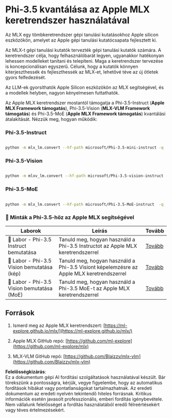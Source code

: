 # **Phi-3.5 kvantálása az Apple MLX keretrendszer használatával**

Az MLX egy tömbkeretrendszer gépi tanulási kutatásokhoz Apple silicon eszközökön, amelyet az Apple gépi tanulási kutatócsapata fejlesztett ki.

Az MLX-t gépi tanulási kutatók tervezték gépi tanulási kutatók számára. A keretrendszer célja, hogy felhasználóbarát legyen, ugyanakkor hatékonyan lehessen modelleket tanítani és telepíteni. Maga a keretrendszer tervezése is koncepcionálisan egyszerű. Célunk, hogy a kutatók könnyen kiterjeszthessék és fejleszthessék az MLX-et, lehetővé téve az új ötletek gyors felfedezését.

Az LLM-ek gyorsíthatók Apple Silicon eszközökön az MLX segítségével, és a modellek helyben, nagyon kényelmesen futtathatók.

Az Apple MLX keretrendszer mostantól támogatja a Phi-3.5-Instruct (**Apple MLX Framework támogatás**), Phi-3.5-Vision (**MLX-VLM Framework támogatás**) és Phi-3.5-MoE (**Apple MLX Framework támogatás**) kvantálási átalakítását. Nézzük meg, hogyan működik:

### **Phi-3.5-Instruct**

```bash

python -m mlx_lm.convert --hf-path microsoft/Phi-3.5-mini-instruct -q

```

### **Phi-3.5-Vision**

```bash

python -m mlxv_lm.convert --hf-path microsoft/Phi-3.5-vision-instruct -q

```

### **Phi-3.5-MoE**

```bash

python -m mlx_lm.convert --hf-path microsoft/Phi-3.5-MoE-instruct  -q

```

### **🤖 Minták a Phi-3.5-höz az Apple MLX segítségével**

| Laborok    | Leírás | Tovább |
| -------- | ------- |  ------- |
| 🚀 Labor - Phi-3.5 Instruct bemutatása  | Tanuld meg, hogyan használd a Phi-3.5 Instructot az Apple MLX keretrendszerrel   |  [Tovább](../../../../../code/09.UpdateSamples/Aug/mlx-phi35-instruct.ipynb)    |
| 🚀 Labor - Phi-3.5 Vision bemutatása (kép) | Tanuld meg, hogyan használd a Phi-3.5 Visiont képelemzésre az Apple MLX keretrendszerrel     |  [Tovább](../../../../../code/09.UpdateSamples/Aug/mlx-phi35-vision.ipynb)    |
| 🚀 Labor - Phi-3.5 Vision bemutatása (MoE)   | Tanuld meg, hogyan használd a Phi-3.5 MoE-t az Apple MLX keretrendszerrel  |  [Tovább](../../../../../code/09.UpdateSamples/Aug/mlx-phi35-moe.ipynb)    |

## **Források**

1. Ismerd meg az Apple MLX keretrendszert: [https://ml-explore.github.io/mlx/](https://ml-explore.github.io/mlx/)

2. Apple MLX GitHub repó: [https://github.com/ml-explore](https://github.com/ml-explore/mlx)

3. MLX-VLM GitHub repó: [https://github.com/Blaizzy/mlx-vlm](https://github.com/Blaizzy/mlx-vlm)

**Felelősségkizárás**:  
Ez a dokumentum gépi AI fordítási szolgáltatások használatával készült. Bár törekszünk a pontosságra, kérjük, vegye figyelembe, hogy az automatikus fordítások hibákat vagy pontatlanságokat tartalmazhatnak. Az eredeti dokumentum az eredeti nyelvén tekintendő hiteles forrásnak. Kritikus információk esetén javasolt professzionális, emberi fordítás igénybevétele. Nem vállalunk felelősséget a fordítás használatából eredő félreértésekért vagy téves értelmezésekért.